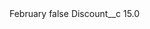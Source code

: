 <?xml version="1.0" encoding="UTF-8"?>
<CustomMetadata xmlns="http://soap.sforce.com/2006/04/metadata" xmlns:xsi="http://www.w3.org/2001/XMLSchema-instance" xmlns:xsd="http://www.w3.org/2001/XMLSchema">
    <label>February</label>
    <protected>false</protected>
    <values>
        <field>Discount__c</field>
        <value xsi:type="xsd:double">15.0</value>
    </values>
</CustomMetadata>
